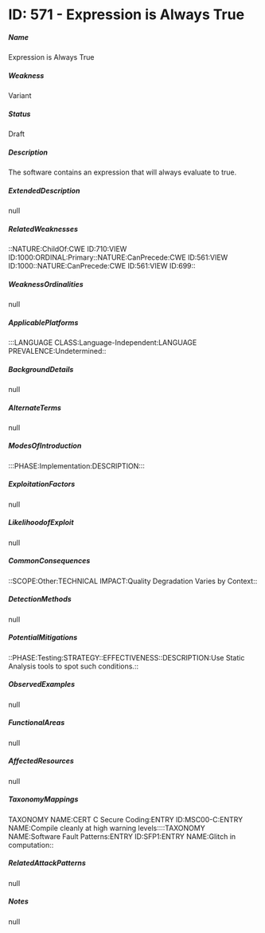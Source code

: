 # ID: 571 - Expression is Always True
<h5>Name</h5>Expression is Always True
<h5>Weakness</h5>Variant
<h5>Status</h5>Draft
<h5>Description</h5>The software contains an expression that will always evaluate to true.
<h5>ExtendedDescription</h5>null
<h5>RelatedWeaknesses</h5>::NATURE:ChildOf:CWE ID:710:VIEW ID:1000:ORDINAL:Primary::NATURE:CanPrecede:CWE ID:561:VIEW ID:1000::NATURE:CanPrecede:CWE ID:561:VIEW ID:699::
<h5>WeaknessOrdinalities</h5>null
<h5>ApplicablePlatforms</h5>:::LANGUAGE CLASS:Language-Independent:LANGUAGE PREVALENCE:Undetermined::
<h5>BackgroundDetails</h5>null
<h5>AlternateTerms</h5>null
<h5>ModesOfIntroduction</h5>:::PHASE:Implementation:DESCRIPTION:::
<h5>ExploitationFactors</h5>null
<h5>LikelihoodofExploit</h5>null
<h5>CommonConsequences</h5>::SCOPE:Other:TECHNICAL IMPACT:Quality Degradation Varies by Context::
<h5>DetectionMethods</h5>null
<h5>PotentialMitigations</h5>::PHASE:Testing:STRATEGY::EFFECTIVENESS::DESCRIPTION:Use Static Analysis tools to spot such conditions.::
<h5>ObservedExamples</h5>null
<h5>FunctionalAreas</h5>null
<h5>AffectedResources</h5>null
<h5>TaxonomyMappings</h5>TAXONOMY NAME:CERT C Secure Coding:ENTRY ID:MSC00-C:ENTRY NAME:Compile cleanly at high warning levels::::TAXONOMY NAME:Software Fault Patterns:ENTRY ID:SFP1:ENTRY NAME:Glitch in computation::
<h5>RelatedAttackPatterns</h5>null
<h5>Notes</h5>null

